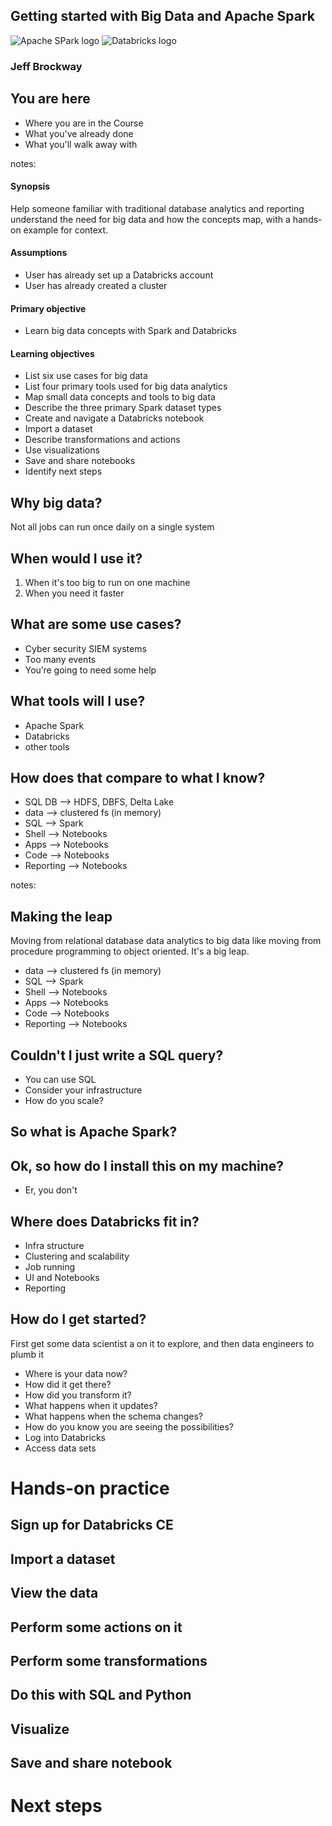 ## Getting started with Big Data and Apache Spark
![Apache SPark logo](slideassets/spark-white.png)
![Databricks logo](slideassets/databricks-white.png)
### Jeff Brockway



## You are here
* Where you are in the Course
* What you've already done
* What you'll walk away with

notes:
#### Synopsis
Help someone familiar with traditional database analytics and reporting understand the need for big data and how the concepts map, with a hands-on example for context.

#### Assumptions
* User has already set up a Databricks account
* User has already created a cluster

#### Primary objective
* Learn big data concepts with Spark and Databricks

#### Learning objectives
* List six use cases for big data
* List four primary tools used for big data analytics
* Map small data concepts and tools to big data
* Describe the three primary Spark dataset types
* Create and navigate a Databricks notebook
* Import a dataset
* Describe transformations and actions
* Use visualizations
* Save and share notebooks
* Identify next steps



## Why big data?
Not all jobs can run once daily on a single system



## When would I use it?
1. When it's too big to run on one machine
2. When you need it faster



## What are some use cases?
* Cyber security SIEM systems
* Too many events
* You’re going to need some help



## What tools will I use?
* Apache Spark
* Databricks
* other tools



## How does that compare to what I know?
* SQL DB --> HDFS, DBFS, Delta Lake
* data --> clustered fs (in memory)
* SQL --> Spark
* Shell --> Notebooks
* Apps --> Notebooks
* Code --> Notebooks
* Reporting --> Notebooks

notes:
## Making the leap
Moving from relational database data analytics to big data
like moving from procedure programming to object oriented. It's a big leap.

* data --> clustered fs (in memory)
* SQL --> Spark
* Shell --> Notebooks
* Apps --> Notebooks
* Code --> Notebooks
* Reporting --> Notebooks



## Couldn't I just write a SQL query?
* You can use SQL
* Consider your infrastructure
* How do you scale?



## So what is Apache Spark?



## Ok, so how do I install this on my machine?
* Er, you don't



## Where does Databricks fit in?
* Infra structure
* Clustering and scalability
* Job running
* UI and Notebooks
* Reporting



## How do I get started?
First get some data scientist a on it to explore, and then data engineers to plumb it

* Where is your data now?
* How did it get there?
* How did you transform it?
* What happens when it updates?
* What happens when the schema changes?
* How do you know you are seeing the possibilities?
* Log into Databricks
* Access data sets



# Hands-on practice



## Sign up for Databricks CE



## Import a dataset



## View the data



## Perform some actions on it



## Perform some transformations



## Do this with SQL and Python



## Visualize



## Save and share notebook



# Next steps
